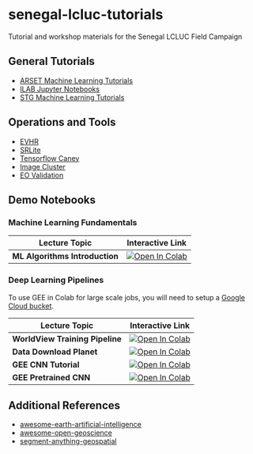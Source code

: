 # senegal-lcluc-tutorials

Tutorial and workshop materials for the Senegal LCLUC Field Campaign

## General Tutorials

- [ARSET Machine Learning Tutorials](https://github.com/NASAARSET/ARSET_ML_Fundamentals)
- [ILAB Jupyter Notebooks](https://github.com/nasa-nccs-hpda/ILAB_JupNotebooks)
- [STG Machine Learning Tutorials](https://github.com/nasa-nccs-hpda/STG-Tutorial)

## Operations and Tools

- [EVHR](https://github.com/nasa-nccs-hpda/evhr)
- [SRLite](https://github.com/nasa-nccs-hpda/srlite)
- [Tensorflow Caney](https://github.com/nasa-nccs-hpda/tensorflow-caney)
- [Image Cluster](https://github.com/nasa-nccs-hpda/ImageCluster)
- [EO Validation](https://github.com/nasa-nccs-hpda/eo-validation)

## Demo Notebooks

### Machine Learning Fundamentals

| Lecture Topic | Interactive Link | 
|---|---|
| **ML Algorithms Introduction** | [![Open In Colab](https://colab.research.google.com/assets/colab-badge.svg)](https://colab.research.google.com/github/NASAARSET/ARSET_ML_Fundamentals/blob/main/session1/1-ML-Algorithms-Introduction-Session1.ipynb) |

### Deep Learning Pipelines

To use GEE in Colab for large scale jobs, you will need to setup a [Google Cloud bucket](https://cloud.google.com/storage/docs/creating-buckets).

| Lecture Topic | Interactive Link |
|---|---|
| **WorldView Training Pipeline** | [![Open In Colab](https://colab.research.google.com/assets/colab-badge.svg)](https://colab.research.google.com/github/nasa-nccs-hpda/senegal-lcluc-tutorials/blob/main/notebooks/TrainingPipeline.ipynb) |
| **Data Download Planet** | [![Open In Colab](https://colab.research.google.com/assets/colab-badge.svg)](https://colab.research.google.com/github/nasa-nccs-hpda/senegal-lcluc-tutorials/blob/main/notebooks/Data_DownloadPlanet.ipynb)
| **GEE CNN Tutorial** | [![Open In Colab](https://colab.research.google.com/assets/colab-badge.svg)](https://colab.research.google.com/github/nasa-nccs-hpda/senegal-lcluc-tutorials/blob/main/notebooks/Earth_Engine_TensorFlow_DNN_from_scratch.ipynb) |
| **GEE Pretrained CNN** | [![Open In Colab](https://colab.research.google.com/assets/colab-badge.svg)](https://colab.research.google.com/github/nasa-nccs-hpda/senegal-lcluc-tutorials/blob/main/notebooks/Earth_Engine_TensorFlow_tree_counting_model.ipynb) |

## Additional References

- [awesome-earth-artificial-intelligence](https://github.com/ESIPFed/Awesome-Earth-Artificial-Intelligence)
- [awesome-open-geoscience](https://github.com/softwareunderground/awesome-open-geoscience)
- [segment-anything-geospatial](https://github.com/opengeos/segment-geospatial)

